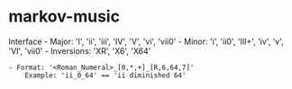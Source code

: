 # markov-music

Interface 
    - Major: 'I', 'ii', 'iii', 'IV', 'V', 'vi', 'vii0'
    - Minor: 'i', 'ii0', 'III+', 'iv', 'v', 'VI', 'vii0'
    - Inversions: 'XR', 'X6', 'X64'

    - Format: '<Roman_Numeral>_[0,*,+]_[R,6,64,7]'
        Example: 'ii_0_64' == 'ii diminished 64'